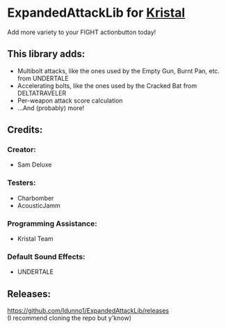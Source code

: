 # ExpandedAttackLib for [Kristal](https://github.com/KristalTeam/Kristal)

Add more variety to your FIGHT actionbutton today!

## This library adds:

* Multibolt attacks, like the ones used by the Empty Gun, Burnt Pan, etc. from UNDERTALE
* Accelerating bolts, like the ones used by the Cracked Bat from DELTATRAVELER
* Per-weapon attack score calculation
* ...And (probably) more!

## Credits:

### Creator:
* Sam Deluxe

### Testers:
* Charbomber
* AcousticJamm

### Programming Assistance:
* Kristal Team

### Default Sound Effects:
* UNDERTALE

## Releases:
https://github.com/Idunno1/ExpandedAttackLib/releases<br>
(I recommend cloning the repo but y'know)
